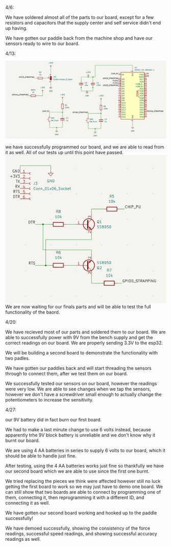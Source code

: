 4/6:

We have soldered almost all of the parts to our board, except for a few resistors and capacitors that the supply center and self service didn't end up having. 

We have gotten our paddle back from the machine shop and have our sensors ready to wire to our board. 


4/13:

![control_stuff](../../control_detailed.png)

we have successfully programmed our board, and we are able to read from it as well. All of our tests up until this point have passed. 
![uart](../../uart_detailed.png)
We are now waiting for our finals parts and will be able to test the full functionality of the baord. 


4/20:

We have recieved most of our parts and soldered them to our board. We are able to successfully power with 9V from the bench supply and get the correct readings on our board. We are properly sending 3.3V to the esp32. 

We will be building a second board to demonstrate the functionality with two padles. 

We have gotten our paddles back and will start threading the sensors through to connect them, after we test them on our board.

We successfully tested our sensors on our board, however the readings were very low. We are able to see changes when we tap the sensors, however we don't have a screwdriver small enough to actually change the potentiometers to increase the sensitivity. 


4/27:

our 9V battery did in fact burn our first board. 

We had to make a last minute change to use 6 volts instead, because apparently trhe 9V block battery is unreliable and we don't know why it burnt our board. 

We are using 4 AA batteries in series to supply 6 volts to our board, which it should be able to handle just fine.

After testing, using the 4 AA batteries works just fine so thankfully we have our second board which we are able to use since the first one burnt.

We tried replacing the pieces we think were affected however still no luck getting the first board to work so we may just have to demo one board. We can still show that two boards are able to connect by programming one of them, connecting it, then reprogramming it with a different ID, and connecting it as well. 

We have gotten our second board working and hooked up to the paddle successfully! 

We have demoed successfully, showing the consistency of the force readings, successful speed readings, and showing successful accuracy readings as well. 



